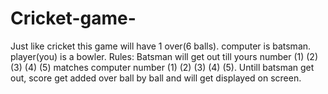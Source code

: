 # Cricket-game-
Just like  cricket this game will have 1 over(6 balls).
computer is batsman.
player(you) is a bowler.
Rules:
Batsman will get out till yours number (1) (2) (3) (4) (5) matches computer number (1) (2) (3) (4) (5).
Untill batsman get out, score get added over ball by ball and will get displayed on screen.
